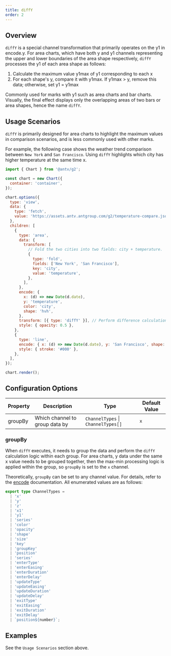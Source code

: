 ```yaml
---
title: diffY
order: 2
---
```


## Overview

`diffY` is a special channel transformation that primarily operates on the y1 in encode.y. For area charts, which have both y and y1 channels representing the upper and lower boundaries of the area shape respectively, `diffY` processes the y1 of each area shape as follows:

1. Calculate the maximum value y1max of y1 corresponding to each x
2. For each shape's y, compare it with y1max. If y1max > y, remove this data; otherwise, set y1 = y1max

Commonly used for marks with y1 such as area charts and bar charts. Visually, the final effect displays only the overlapping areas of two bars or area shapes, hence the name `diffY`.

## Usage Scenarios

`diffY` is primarily designed for area charts to highlight the maximum values in comparison scenarios, and is less commonly used with other marks.

For example, the following case shows the weather trend comparison between `New York` and `San Francisco`. Using `diffY` highlights which city has higher temperature at the same time x.

```js | ob { autoMount: true }
import { Chart } from '@antv/g2';

const chart = new Chart({
  container: 'container',
});

chart.options({
  type: 'view',
  data: {
    type: 'fetch',
    value: 'https://assets.antv.antgroup.com/g2/temperature-compare.json',
  },
  children: [
    {
      type: 'area',
      data: {
        transform: [
          // Fold the two cities into two fields: city + temperature.
          {
            type: 'fold',
            fields: ['New York', 'San Francisco'],
            key: 'city',
            value: 'temperature',
          },
        ],
      },
      encode: {
        x: (d) => new Date(d.date),
        y: 'temperature',
        color: 'city',
        shape: 'hvh',
      },
      transform: [{ type: 'diffY' }], // Perform difference calculation on grouped y values here.
      style: { opacity: 0.5 },
    },
    {
      type: 'line',
      encode: { x: (d) => new Date(d.date), y: 'San Francisco', shape: 'hvh' },
      style: { stroke: '#000' },
    },
  ],
});

chart.render();
```

## Configuration Options

| Property | Description | Type | Default Value |
| ------- | -------------------- | ---------------------------------- | ------ |
| groupBy | Which channel to group data by | `ChannelTypes` \| `ChannelTypes[]` | `x` |

### groupBy

When `diffY` executes, it needs to group the data and perform the `diffY` calculation logic within each group. For area charts, y data under the same x value needs to be grouped together, then the max-min processing logic is applied within the group, so `groupBy` is set to the `x` channel.

Theoretically, `groupBy` can be set to any channel value. For details, refer to the [encode](/en/manual/core/encode) documentation. All enumerated values are as follows:

```ts
export type ChannelTypes =
  | 'x'
  | 'y'
  | 'z'
  | 'x1'
  | 'y1'
  | 'series'
  | 'color'
  | 'opacity'
  | 'shape'
  | 'size'
  | 'key'
  | 'groupKey'
  | 'position'
  | 'series'
  | 'enterType'
  | 'enterEasing'
  | 'enterDuration'
  | 'enterDelay'
  | 'updateType'
  | 'updateEasing'
  | 'updateDuration'
  | 'updateDelay'
  | 'exitType'
  | 'exitEasing'
  | 'exitDuration'
  | 'exitDelay'
  | `position${number}`;
```

## Examples

See the `Usage Scenarios` section above.
